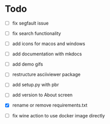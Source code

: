 # Todo

- [ ] fix segfault issue
- [ ] fix search functionality


- [ ] add icons for macos and windows
- [ ] add documentation with mkdocs
- [ ] add demo gifs
- [ ] restructure asciiviewer package
- [ ] add setup.py with pbr
- [ ] add version to About screen
- [x] rename or remove requirements.txt
- [ ] fix wine action to use docker image directly
